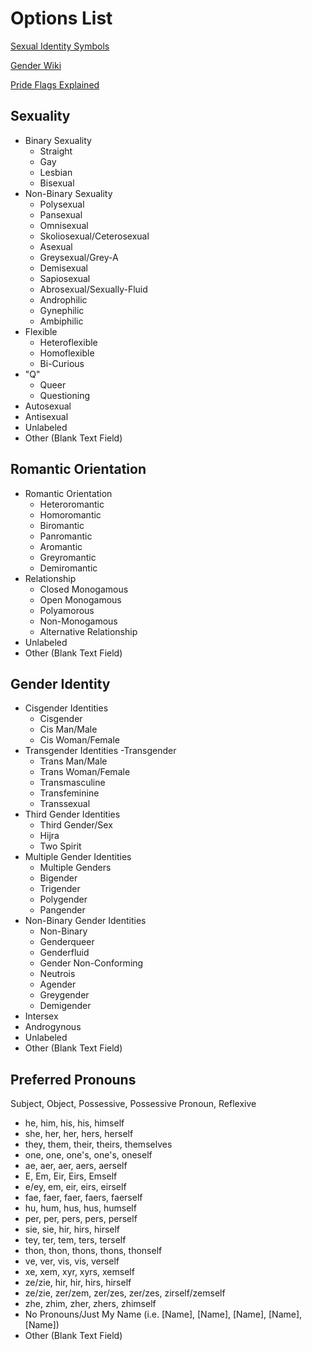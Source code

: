 # Options List

[Sexual Identity Symbols](https://commons.wikimedia.org/wiki/Sexual_identity_symbols)

[Gender Wiki](http://gender.wikia.com/wiki/Gender_Wiki)

[Pride Flags Explained](https://savvyred.deviantart.com/journal/Pride-Flags-Colors-explained-379547414)

## Sexuality

- Binary Sexuality
  - Straight
  - Gay
  - Lesbian
  - Bisexual
- Non-Binary Sexuality
  - Polysexual
  - Pansexual
  - Omnisexual
  - Skoliosexual/Ceterosexual
  - Asexual
  - Greysexual/Grey-A
  - Demisexual
  - Sapiosexual
  - Abrosexual/Sexually-Fluid
  - Androphilic
  - Gynephilic
  - Ambiphilic
- Flexible
  - Heteroflexible
  - Homoflexible
  - Bi-Curious
- "Q"
  - Queer
  - Questioning
- Autosexual
- Antisexual
- Unlabeled
- Other (Blank Text Field)

## Romantic Orientation

- Romantic Orientation
  - Heteroromantic
  - Homoromantic
  - Biromantic
  - Panromantic
  - Aromantic
  - Greyromantic
  - Demiromantic
- Relationship
  - Closed Monogamous
  - Open Monogamous
  - Polyamorous
  - Non-Monogamous
  - Alternative Relationship
- Unlabeled
- Other (Blank Text Field)

## Gender Identity

- Cisgender Identities
  - Cisgender
  - Cis Man/Male
  - Cis Woman/Female
- Transgender Identities
  -Transgender
  - Trans Man/Male
  - Trans Woman/Female
  - Transmasculine
  - Transfeminine
  - Transsexual
- Third Gender Identities
  - Third Gender/Sex
  - Hijra
  - Two Spirit
- Multiple Gender Identities
  - Multiple Genders
  - Bigender
  - Trigender
  - Polygender
  - Pangender
- Non-Binary Gender Identities
  - Non-Binary
  - Genderqueer
  - Genderfluid
  - Gender Non-Conforming
  - Neutrois
  - Agender
  - Greygender
  - Demigender
- Intersex
- Androgynous
- Unlabeled
- Other (Blank Text Field)

## Preferred Pronouns

Subject, Object, Possessive, Possessive Pronoun, Reflexive

- he, him, his, his, himself
- she, her, her, hers, herself
- they, them, their, theirs, themselves
- one, one, one's, one's, oneself
- ae, aer, aer, aers, aerself
- E, Em, Eir, Eirs, Emself
- e/ey, em, eir, eirs, eirself
- fae, faer, faer, faers, faerself
- hu, hum, hus, hus, humself
- per, per, pers, pers, perself
- sie, sie, hir, hirs, hirself
- tey, ter, tem, ters, terself
- thon, thon, thons, thons, thonself
- ve, ver, vis, vis, verself
- xe, xem, xyr, xyrs, xemself
- ze/zie, hir, hir, hirs, hirself
- ze/zie, zer/zem, zer/zes, zer/zes, zirself/zemself
- zhe, zhim, zher, zhers, zhimself
- No Pronouns/Just My Name (i.e. [Name], [Name], [Name], [Name], [Name])
- Other (Blank Text Field)
